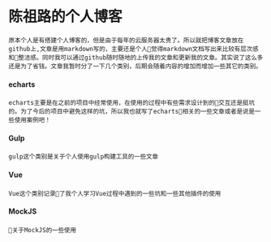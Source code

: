 # 陈祖路的个人博客
```
原本个人是有搭建个人博客的，但是由于每年的云服务器太贵了。所以就把博客文章放在github上,文章是用markdown写的，主要还是个人觉得markdown文档写出来比较有层次感和整洁感。同时我可以通过github随时随地的上传我的文章和更新我的文章。其实说了这么多还是为了省钱。文章我暂时分了一下几个类别，后期会随着内容的增加而增加一些其它的类别。
```
#### echarts
```
echarts主要是在之前的项目中经常使用，在使用的过程中有些需求设计到的交互还是挺坑的。为了今后的项目中避免这样的坑，所以我也就写了echarts相关的一些文章或者是说是一些使用案例吧！
```
#### Gulp
```
gulp这个类别是关于个人使用gulp构建工具的一些文章
```
#### Vue
```
Vue这个类别记录了我个人学习Vue过程中遇到的一些坑和一些其他插件的使用
```
#### MockJS
```
关于MockJS的一些使用
```